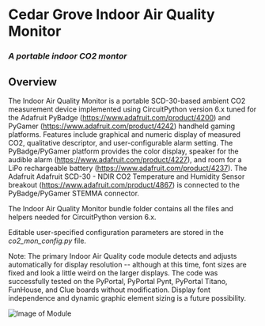 # Cedar Grove Indoor Air Quality Monitor

### _A portable indoor CO2 montor_

## Overview

The Indoor Air Quality Monitor is a portable SCD-30-based ambient CO2 measurement device implemented using CircuitPython version 6.x tuned for the Adafruit PyBadge (https://www.adafruit.com/product/4200) and PyGamer (https://www.adafruit.com/product/4242) handheld gaming platforms. Features include graphical and numeric display of measured CO2, qualitative descriptor, and user-configurable alarm setting. The PyBadge/PyGamer platform provides the color display, speaker for the audible alarm (https://www.adafruit.com/product/4227), and room for a LiPo rechargeable battery (https://www.adafruit.com/product/4237). The Adafruit Adafruit SCD-30 - NDIR CO2 Temperature and Humidity Sensor breakout (https://www.adafruit.com/product/4867) is connected to the PyBadge/PyGamer STEMMA connector.

The Indoor Air Quality Monitor bundle folder contains all the files and helpers needed for CircuitPython version 6.x.

Editable user-specified configuration parameters are stored in the _co2_mon_config.py_ file.

Note: The primary Indoor Air Quality code module detects and adjusts automatically for display resolution -- although at this time, font sizes are fixed and look a little weird on the larger displays. The code was successfully tested on the PyPortal, PyPortal Pynt, PyPortal Titano, FunHouse, and Clue boards without modification. Display font independence and dynamic graphic element sizing is a future possibility.

![Image of Module](https://github.com/CedarGroveStudios/Indoor_Air_Quality/blob/main/photos_and_graphics/c02_monitor_board_line-up.png)
